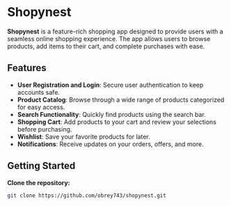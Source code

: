 # Shopynest

**Shopynest** is a feature-rich shopping app designed to provide users with a seamless online shopping experience. The app allows users to browse products, add items to their cart, and complete purchases with ease.

## Features

- **User Registration and Login**: Secure user authentication to keep accounts safe.
- **Product Catalog**: Browse through a wide range of products categorized for easy access.
- **Search Functionality**: Quickly find products using the search bar.
- **Shopping Cart**: Add products to your cart and review your selections before purchasing.
- **Wishlist**: Save your favorite products for later.
- **Notifications**: Receive updates on your orders, offers, and more.

## Getting Started
**Clone the repository:**

   ```bash
   git clone https://github.com/obrey743/shopynest.git
